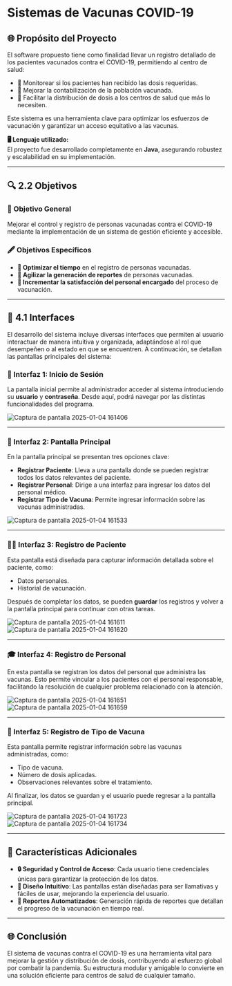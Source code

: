 # Sistemas de Vacunas COVID-19

## 🌐 Propósito del Proyecto

El software propuesto tiene como finalidad llevar un registro detallado de los pacientes vacunados contra el COVID-19, permitiendo al centro de salud:

- 📌 Monitorear si los pacientes han recibido las dosis requeridas.
- 📌 Mejorar la contabilización de la población vacunada.
- 📌 Facilitar la distribución de dosis a los centros de salud que más lo necesiten.

Este sistema es una herramienta clave para optimizar los esfuerzos de vacunación y garantizar un acceso equitativo a las vacunas.

**🖥️ Lenguaje utilizado:**  
El proyecto fue desarrollado completamente en **Java**, asegurando robustez y escalabilidad en su implementación.

---

## 🔍 2.2 Objetivos

### 🎨 Objetivo General
Mejorar el control y registro de personas vacunadas contra el COVID-19 mediante la implementación de un sistema de gestión eficiente y accesible.

### 🖋️ Objetivos Específicos
- **📌 Optimizar el tiempo** en el registro de personas vacunadas.
- **📌 Agilizar la generación de reportes** de personas vacunadas.
- **📌 Incrementar la satisfacción del personal encargado** del proceso de vacunación.

---

## 🔄 4.1 Interfaces

El desarrollo del sistema incluye diversas interfaces que permiten al usuario interactuar de manera intuitiva y organizada, adaptándose al rol que desempeñen o al estado en que se encuentren. A continuación, se detallan las pantallas principales del sistema:

### 🔐 Interfaz 1: Inicio de Sesión
La pantalla inicial permite al administrador acceder al sistema introduciendo su **usuario** y **contraseña**. Desde aquí, podrá navegar por las distintas funcionalidades del programa.

![Captura de pantalla 2025-01-04 161406](https://github.com/user-attachments/assets/b5c6038c-892d-49f6-ba29-ec0833d6a190)

---

### 🔄 Interfaz 2: Pantalla Principal
En la pantalla principal se presentan tres opciones clave:

- **Registrar Paciente**: Lleva a una pantalla donde se pueden registrar todos los datos relevantes del paciente.
- **Registrar Personal**: Dirige a una interfaz para ingresar los datos del personal médico.
- **Registrar Tipo de Vacuna**: Permite ingresar información sobre las vacunas administradas.

![Captura de pantalla 2025-01-04 161533](https://github.com/user-attachments/assets/f50904b6-1121-47fb-b632-23006b3ed7ea)

---

### 🕵️‍♂️ Interfaz 3: Registro de Paciente
Esta pantalla está diseñada para capturar información detallada sobre el paciente, como:
- Datos personales.
- Historial de vacunación.

Después de completar los datos, se pueden **guardar** los registros y volver a la pantalla principal para continuar con otras tareas.

![Captura de pantalla 2025-01-04 161611](https://github.com/user-attachments/assets/aa1c9455-d6d0-4823-af41-11093153518e)
![Captura de pantalla 2025-01-04 161620](https://github.com/user-attachments/assets/6b33a350-3940-43dc-900e-258f2a9106d7)

---

### 🎓 Interfaz 4: Registro de Personal
En esta pantalla se registran los datos del personal que administra las vacunas. Esto permite vincular a los pacientes con el personal responsable, facilitando la resolución de cualquier problema relacionado con la atención.

![Captura de pantalla 2025-01-04 161651](https://github.com/user-attachments/assets/5d065cc7-bd13-4259-be97-130f5775974b)
![Captura de pantalla 2025-01-04 161659](https://github.com/user-attachments/assets/e7d172a9-a968-468e-aee5-63f9e27d8020)

---

### 🎩 Interfaz 5: Registro de Tipo de Vacuna
Esta pantalla permite registrar información sobre las vacunas administradas, como:
- Tipo de vacuna.
- Número de dosis aplicadas.
- Observaciones relevantes sobre el tratamiento.

Al finalizar, los datos se guardan y el usuario puede regresar a la pantalla principal.

![Captura de pantalla 2025-01-04 161723](https://github.com/user-attachments/assets/30505a82-d89a-4e57-8c06-dfc044eb0b01)
![Captura de pantalla 2025-01-04 161734](https://github.com/user-attachments/assets/454fda41-a993-4d0e-9bc5-f3e3879d6ced)

---

## 🌱 Características Adicionales

- **🔒 Seguridad y Control de Acceso**: Cada usuario tiene credenciales únicas para garantizar la protección de los datos.
- **🌈 Diseño Intuitivo**: Las pantallas están diseñadas para ser llamativas y fáciles de usar, mejorando la experiencia del usuario.
- **🔧 Reportes Automatizados**: Generación rápida de reportes que detallan el progreso de la vacunación en tiempo real.

---

## 🌐 Conclusión

El sistema de vacunas contra el COVID-19 es una herramienta vital para mejorar la gestión y distribución de dosis, contribuyendo al esfuerzo global por combatir la pandemia. Su estructura modular y amigable lo convierte en una solución eficiente para centros de salud de cualquier tamaño.
